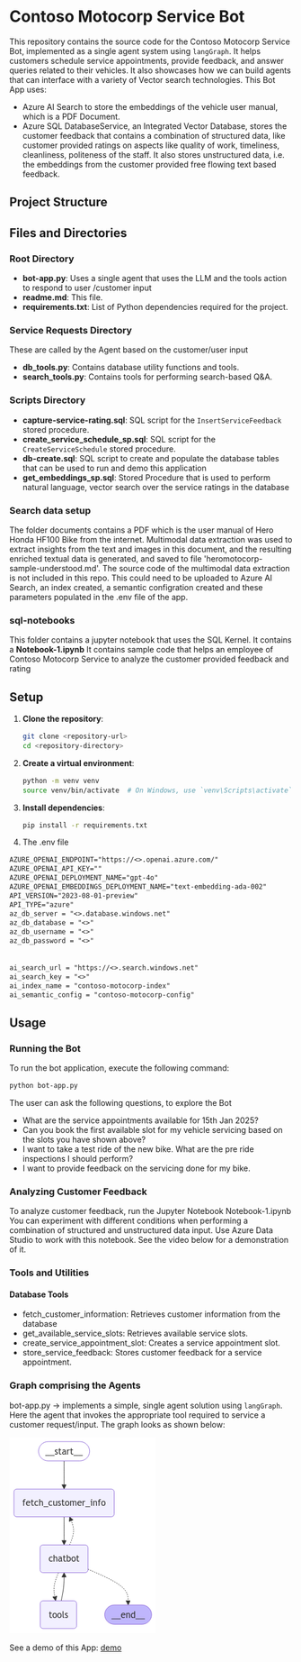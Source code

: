 # Contoso Motocorp Service Bot

This repository contains the source code for the Contoso Motocorp Service Bot, implemented as a single agent system using `langGraph`.
It helps customers schedule service appointments, provide feedback, and answer queries related to their vehicles.
It also showcases how we can build agents that can interface with a variety of Vector search technologies. This Bot App uses:
- Azure AI Search to store the embeddings of the vehicle user manual, which is a PDF Document. 
- Azure SQL DatabaseService, an Integrated Vector Database, stores the customer feedback that contains a combination of structured data, like customer provided ratings on aspects like quality of work, timeliness, cleanliness, politeness of the staff. It also stores unstructured data, i.e. the embeddings from the customer provided free flowing text based feedback.

## Project Structure

## Files and Directories

### Root Directory

- **bot-app.py**: Uses a single agent that uses the LLM and the tools action to respond to user /customer input
- **readme.md**: This file.
- **requirements.txt**: List of Python dependencies required for the project.

### Service Requests Directory

These are called by the Agent based on the customer/user input

- **db_tools.py**: Contains database utility functions and tools. 
- **search_tools.py**: Contains tools for performing search-based Q&A.

### Scripts Directory

- **capture-service-rating.sql**: SQL script for the `InsertServiceFeedback` stored procedure.
- **create_service_schedule_sp.sql**: SQL script for the `CreateServiceSchedule` stored procedure. 
- **db-create.sql**: SQL script to create and populate the database tables that can be used to run and demo this application
- **get_embeddings_sp.sql**: Stored Procedure that is used to perform natural language, vector search over the service ratings in the database

### Search data setup

The folder documents contains a PDF which is the user manual of Hero Honda HF100 Bike from the internet. Multimodal data extraction was used to extract insights from the text and images in this document, and the resulting enriched textual data is generated, and saved to file 'heromotocorp-sample-understood.md'. The source code of the multimodal data extraction is not included in this repo.
This could need to be uploaded to Azure AI Search, an index created, a semantic configration created and these parameters populated in the .env file of the app.

### sql-notebooks

This folder contains a jupyter notebook that uses the SQL Kernel. It contains a **Notebook-1.ipynb**
It contains sample code that helps an employee of Contoso Motocorp Service to analyze the customer provided feedback and rating

## Setup

1. **Clone the repository**:
    ```sh
    git clone <repository-url>
    cd <repository-directory>
    ```

2. **Create a virtual environment**:
    ```sh
    python -m venv venv
    source venv/bin/activate  # On Windows, use `venv\Scripts\activate`
    ```

3. **Install dependencies**:
    ```sh
    pip install -r requirements.txt
    ```

5. The .env file

```
AZURE_OPENAI_ENDPOINT="https://<>.openai.azure.com/"
AZURE_OPENAI_API_KEY=""
AZURE_OPENAI_DEPLOYMENT_NAME="gpt-4o"
AZURE_OPENAI_EMBEDDINGS_DEPLOYMENT_NAME="text-embedding-ada-002"
API_VERSION="2023-08-01-preview"
API_TYPE="azure"
az_db_server = "<>.database.windows.net"
az_db_database = "<>"
az_db_username = "<>"
az_db_password = "<>"


ai_search_url = "https://<>.search.windows.net"
ai_search_key = "<>"
ai_index_name = "contoso-motocorp-index"
ai_semantic_config = "contoso-motocorp-config"
```

## Usage

### Running the Bot

To run the bot application, execute the following command:

```sh
python bot-app.py
```

The user can ask the following questions, to explore the Bot
- What are the service appointments available for 15th Jan 2025?
- Can you book the first available slot for my vehicle servicing based on the slots you have shown above?
- I want to take a test ride of the new bike. What are the pre ride inspections I should perform?
- I want to provide feedback on the servicing done for my bike.

### Analyzing Customer Feedback
To analyze customer feedback, run the Jupyter Notebook Notebook-1.ipynb
You can experiment with different conditions when performing a combination of structured and unstructured data input.
Use Azure Data Studio to work with this notebook. See the video below for a demonstration of it.


### Tools and Utilities
#### Database Tools

- fetch_customer_information: Retrieves customer information from the database
- get_available_service_slots: Retrieves available service slots.
- create_service_appointment_slot: Creates a service appointment slot.
- store_service_feedback: Stores customer feedback for a service appointment.

### Graph comprising the Agents

bot-app.py -> implements a simple, single agent solution using `langGraph`. Here the agent that invokes the appropriate tool required to service a customer request/input.
The graph looks as shown below:

![Contoso Motocorp Service Bot](graph_bot_app.png)


See a demo of this App: [demo](https://youtu.be/QSEe6Z56TBo)

